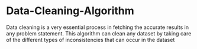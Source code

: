 # Data-Cleaning-Algorithm
Data cleaning is a very essential process in fetching the accurate results in any problem statement. This algorithm can clean any dataset by taking care of the different  types of inconsistencies that can occur in the dataset
